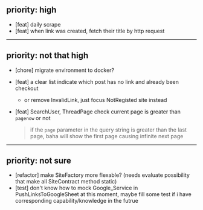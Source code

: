 ## priority: high

- [feat] daily scrape
- [feat] when link was created, fetch their title by http request

---

## priority: not that high

- [chore] migrate environment to docker?
- [feat] a clear list indicate which post has no link and already been checkout
    - or remove InvalidLink, just focus NotRegisted site instead
- [feat] SearchUser, ThreadPage check current page is greater than `pagenow` or not

  > if the `page` parameter in the query string is greater than the last page, baha will show the first page causing infinite next page

---

## priority: not sure
- [refactor] make SiteFactory more flexable? (needs evaluate possibility that make all SiteContract method static)
- [test] don't know how to mock Google_Service in PushLinksToGoogleSheet at this moment, maybe fill some test if i have corresponding capability/knowledge in the futrue
